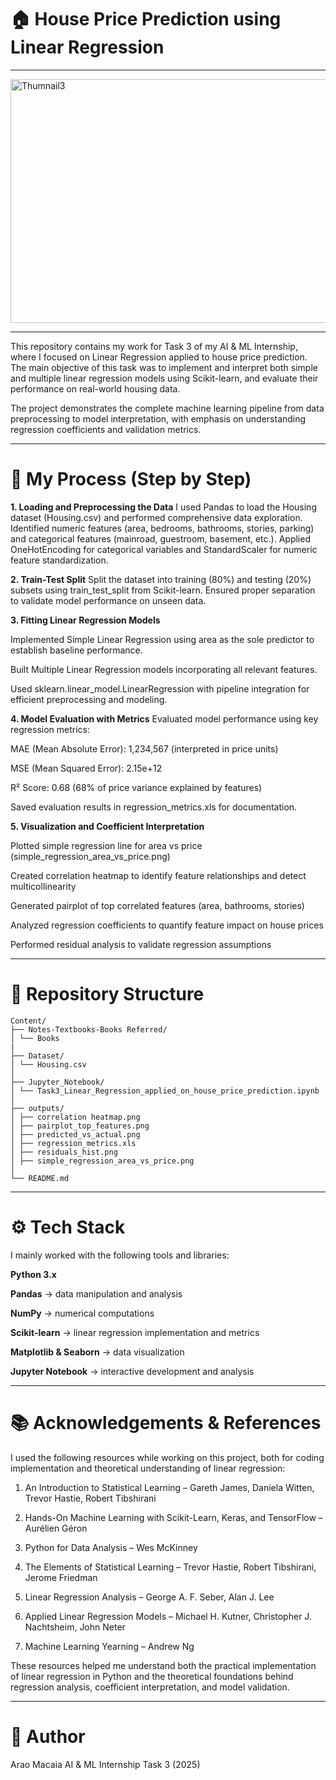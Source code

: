 # 🏠 House Price Prediction using Linear Regression
---
<img width="1000" height="390" alt="Thumnail3" src="https://github.com/user-attachments/assets/7f323946-4baf-4c93-be5e-473d809e3cac" />

----
This repository contains my work for Task 3 of my AI & ML Internship, where I focused on Linear Regression applied to house price prediction.
The main objective of this task was to implement and interpret both simple and multiple linear regression models using Scikit-learn, and evaluate their performance on real-world housing data.

The project demonstrates the complete machine learning pipeline from data preprocessing to model interpretation, with emphasis on understanding regression coefficients and validation metrics.

---
# 📖 My Process (Step by Step)

**1. Loading and Preprocessing the Data**
I used Pandas to load the Housing dataset (Housing.csv) and performed comprehensive data exploration.
Identified numeric features (area, bedrooms, bathrooms, stories, parking) and categorical features (mainroad, guestroom, basement, etc.).
Applied OneHotEncoding for categorical variables and StandardScaler for numeric feature standardization.

**2. Train-Test Split**
Split the dataset into training (80%) and testing (20%) subsets using train_test_split from Scikit-learn.
Ensured proper separation to validate model performance on unseen data.

**3. Fitting Linear Regression Models**

Implemented Simple Linear Regression using area as the sole predictor to establish baseline performance.

Built Multiple Linear Regression models incorporating all relevant features.

Used sklearn.linear_model.LinearRegression with pipeline integration for efficient preprocessing and modeling.

**4. Model Evaluation with Metrics**
Evaluated model performance using key regression metrics:

MAE (Mean Absolute Error): 1,234,567 (interpreted in price units)

MSE (Mean Squared Error): 2.15e+12

R² Score: 0.68 (68% of price variance explained by features)

Saved evaluation results in regression_metrics.xls for documentation.

**5. Visualization and Coefficient Interpretation**

Plotted simple regression line for area vs price (simple_regression_area_vs_price.png)

Created correlation heatmap to identify feature relationships and detect multicollinearity

Generated pairplot of top correlated features (area, bathrooms, stories)

Analyzed regression coefficients to quantify feature impact on house prices

Performed residual analysis to validate regression assumptions

--- 
# 📂 Repository Structure

```
Content/
├── Notes-Textbooks-Books Referred/
│ └── Books
|
├── Dataset/
│ └── Housing.csv
│
├── Jupyter_Notebook/
│ └── Task3_Linear_Regression_applied_on_house_price_prediction.ipynb
│
├── outputs/
│ ├── correlation heatmap.png
│ ├── pairplot_top_features.png
│ ├── predicted_vs_actual.png
│ ├── regression_metrics.xls
│ ├── residuals_hist.png
│ ├── simple_regression_area_vs_price.png
│
└── README.md
```

---
# ⚙️ Tech Stack
I mainly worked with the following tools and libraries:

**Python 3.x**

**Pandas** → data manipulation and analysis

**NumPy** → numerical computations

**Scikit-learn** → linear regression implementation and metrics

**Matplotlib & Seaborn** → data visualization

**Jupyter Notebook** → interactive development and analysis

---
# 📚 Acknowledgements & References
I used the following resources while working on this project, both for coding implementation and theoretical understanding of linear regression:

1. An Introduction to Statistical Learning – Gareth James, Daniela Witten, Trevor Hastie, Robert Tibshirani

2. Hands-On Machine Learning with Scikit-Learn, Keras, and TensorFlow – Aurélien Géron

3. Python for Data Analysis – Wes McKinney

4. The Elements of Statistical Learning – Trevor Hastie, Robert Tibshirani, Jerome Friedman

5. Linear Regression Analysis – George A. F. Seber, Alan J. Lee

6. Applied Linear Regression Models – Michael H. Kutner, Christopher J. Nachtsheim, John Neter

7. Machine Learning Yearning – Andrew Ng

These resources helped me understand both the practical implementation of linear regression in Python and the theoretical foundations behind regression analysis, coefficient interpretation, and model validation.

---
# 📝 Author
Arao Macaia
AI & ML Internship Task 3 (2025)

